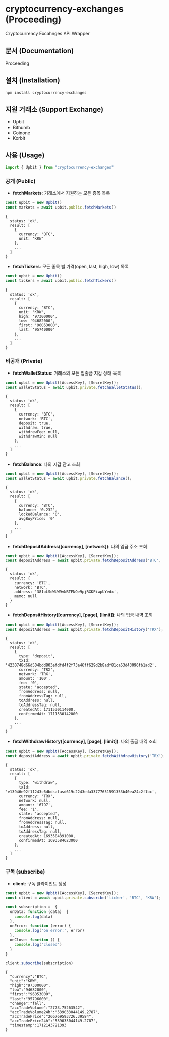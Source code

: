 # cryptocurrency-exchanges (Proceeding)
Cryptocurrency Excahnges API Wrapper

## 문서 (Documentation)

Proceeding

## 설치 (Installation)

```sh
npm install cryptocurrency-exchanges
```

## 지원 거래소 (Support Exchange) 

- Upbit
- Bithumb
- Coinone
- Korbit


## 사용 (Usage)
```ts
import { Upbit } from "cryptocurrency-exchanges"
```

### 공개 (Public)

- **fetchMarkets**: 거래소에서 지원하는 모든 종목 목록
```ts
const upbit = new Upbit()
const markets = await upbit.public.fetchMarkets()
```
```
{
  status: 'ok',
  result: [
    { 
      currency: 'BTC', 
      unit: 'KRW' 
    }, 
    ...
  ]
}
```




- **fetchTickers**: 모든 종목 별 가격(open, last, high, low) 목록
```ts
const upbit = new Upbit()
const tickers = await upbit.public.fetchTickers()
```
```
{
  status: 'ok',
  result: [
    { 
      currency: 'BTC', 
      unit: 'KRW', 
      high: '97300000', 
      low: '94682000', 
      first: '96053000', 
      last: '95740000' 
    },
    ...
  ]
}
```



### 비공개 (Private) 
- **fetchWalletStatus**: 거래소의 모든 입출금 지갑 상태 목록
```ts
const upbit = new Upbit([AccessKey], [SecretKey]);
const walletStatus = await upbit.private.fetchWalletStatus();
```
```
{
  status: 'ok',
  result: [  
    { 
      currency: 'BTC', 
      network: 'BTC', 
      deposit: true, 
      withdraw: true, 
      withdrawFee: null, 
      withdrawMin: null 
    },
    ...
  ]
}
```




- **fetchBalance**: 나의 지갑 잔고 조회
```ts
const upbit = new Upbit([AccessKey], [SecretKey]);
const walletStatus = await upbit.private.fetchBalance();
```
```
{
  status: 'ok',
  result: [  
    { 
      currency: 'BTC', 
      balance: '0.232', 
      lockedBalance: '0', 
      avgBuyPrice: '0'
    },
    ...
  ]
}
```


- **fetchDepositAddress([currency], [network])**: 나의 입금 주소 조회
```ts
const upbit = new Upbit([AccessKey], [SecretKey]);
const depositAddress = await upbit.private.fetchDepositAddress('BTC', 'BTC');
```
```
{
  status: 'ok',
  result: {
    currency: 'BTC',
    network: 'BTC',
    address: '381oLSdWUW9vNBTFNQe9pjRXKPiwpUYedx',
    memo: null
  }
}
```



- **fetchDepositHistory([currency], [page], [limit])**: 나의 입금 내역 조회<br>
```ts
const upbit = new Upbit([AccessKey], [SecretKey]);
const depositAddress = await upbit.private.fetchDepositHistory('TRX');
```
```
{
  status: 'ok',
  result: [
    {
      type: 'deposit',
      txId: '4230748d66d504bdd803efdfd4f2f73a46ff629d2b8adf81ca53d43096fb1ad2',
      currency: 'TRX',
      network: 'TRX',
      amount: '100',
      fee: '0',
      state: 'accepted',
      fromAddress: null,
      fromAddressTag: null,
      toAddress: null,
      toAddressTag: null,
      createdAt: 1711530114000,
      confirmedAt: 1711530142000
    },
    ...
  ]
}
```






- **fetchWithdrawHistory([currency], [page], [limit])**: 나의 출금 내역 조회<br>


```ts
const upbit = new Upbit([AccessKey], [SecretKey]);
const depositAddress = await upbit.private.fetchWithdrawHistory('TRX');
```
```
{
  status: 'ok',
  result: [
    {
      type: 'withdraw',
      txId: 'e13946e92f11243c6dbdsafasd619c2243eda33777651591353b40ea24c2f1bc',
      currency: 'TRX',
      network: null,
      amount: '6797',
      fee: '1',
      state: 'accepted',
      fromAddress: null,
      fromAddressTag: null,
      toAddress: null,
      toAddressTag: null,
      createdAt: 1693584391000,
      confirmedAt: 1693584623000
    },
    ...
  ]
}
```




### 구독 (subscribe)

- **client**: 구독 클라이언트 생성
```ts
const upbit = new Upbit([AccessKey], [SecretKey]);
const client = await upbit.private.subscribe('ticker', 'BTC', 'KRW');

const subscription =  {
  onData: function (data)  {
    console.log(data)
  },
  onError: function (error) {
    console.log('on error:', error)
  },
  onClose: function () {
    console.log('closed')
  }
}

client.subscribe(subscription)
```
```
{
  "currency":"BTC",
  "unit":"KRW",
  "high":"97300000",
  "low":"94682000",
  "first":"96053000",
  "last":"95796000",
  "change":"fall",
  "accTradeVolume":"2773.75263542",
  "accTradeVolume24h":"539033044149.2787",
  "accTradePrice":"266769593726.39584",
  "accTradePrice24h":"539033044149.2787",
  "timestamp":1712143721393
}

```